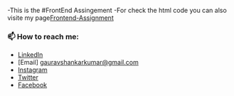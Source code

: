 -This is the #FrontEnd Assingement
-For check the html code you can also visite my page[Frontend-Assignment](https://gauravshankarkumar.github.io/FrontEnd-Assingement/)

### 📫 How to reach me:

- [LinkedIn](https://www.linkedin.com/in/gauravshankarkumar/)
- [Email] gauravshankarkumar@gmail.com
- [Instagram](https://www.instagram.com/gauravshankarkumar/)
- [Twitter](https://twitter.com/gauravshankarkr)
- [Facebook](https://www.facebook.com/gauravshankarkumar)
